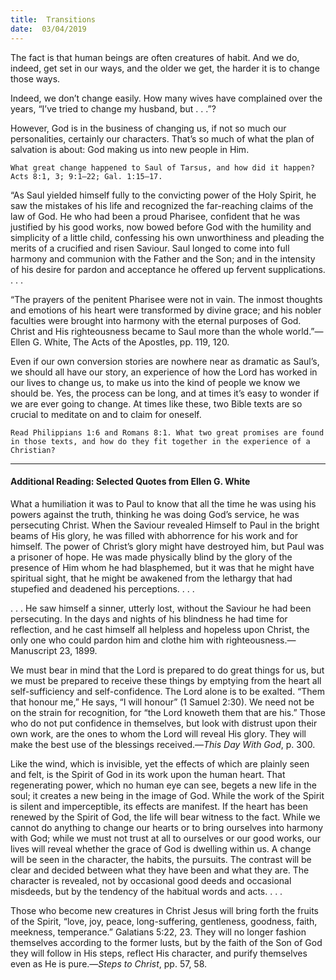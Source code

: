 ```yaml
---
title:  Transitions
date:  03/04/2019
---
```


The fact is that human beings are often creatures of habit. And we do, indeed, get set in our ways, and the older we get, the harder it is to change those ways.

Indeed, we don’t change easily. How many wives have complained over the years, “I’ve tried to change my husband, but . . .”?

However, God is in the business of changing us, if not so much our personalities, certainly our characters. That’s so much of what the plan of salvation is about: God making us into new people in Him.

`What great change happened to Saul of Tarsus, and how did it happen? Acts 8:1, 3; 9:1–22; Gal. 1:15–17.`

“As Saul yielded himself fully to the convicting power of the Holy Spirit, he saw the mistakes of his life and recognized the far-reaching claims of the law of God. He who had been a proud Pharisee, confident that he was justified by his good works, now bowed before God with the humility and simplicity of a little child, confessing his own unworthiness and pleading the merits of a crucified and risen Saviour. Saul longed to come into full harmony and communion with the Father and the Son; and in the intensity of his desire for pardon and acceptance he offered up fervent supplications. . . .

“The prayers of the penitent Pharisee were not in vain. The inmost thoughts and emotions of his heart were transformed by divine grace; and his nobler faculties were brought into harmony with the eternal purposes of God. Christ and His righteousness became to Saul more than the whole world.”—Ellen G. White, The Acts of the Apostles, pp. 119, 120.

Even if our own conversion stories are nowhere near as dramatic as Saul’s, we should all have our story, an experience of how the Lord has worked in our lives to change us, to make us into the kind of people we know we should be. Yes, the process can be long, and at times it’s easy to wonder if we are ever going to change. At times like these, two Bible texts are so crucial to meditate on and to claim for oneself.

`Read Philippians 1:6 and Romans 8:1. What two great promises are found in those texts, and how do they fit together in the experience of a Christian?`

---

#### Additional Reading: Selected Quotes from Ellen G. White

What a humiliation it was to Paul to know that all the time he was using his powers against the truth, thinking he was doing God’s service, he was persecuting Christ. When the Saviour revealed Himself to Paul in the bright beams of His glory, he was filled with abhorrence for his work and for himself. The power of Christ’s glory might have destroyed him, but Paul was a prisoner of hope. He was made physically blind by the glory of the presence of Him whom he had blasphemed, but it was that he might have spiritual sight, that he might be awakened from the lethargy that had stupefied and deadened his perceptions. . . . 

. . . He saw himself a sinner, utterly lost, without the Saviour he had been persecuting. In the days and nights of his blindness he had time for reflection, and he cast himself all helpless and hopeless upon Christ, the only one who could pardon him and clothe him with righteousness.—Manuscript 23, 1899. 

We must bear in mind that the Lord is prepared to do great things for us, but we must be prepared to receive these things by emptying from the heart all self-sufficiency and self-confidence. The Lord alone is to be exalted. “Them that honour me,” He says, “I will honour” (1 Samuel 2:30). We need not be on the strain for recognition, for “the Lord knoweth them that are his.” Those who do not put confidence in themselves, but look with distrust upon their own work, are the ones to whom the Lord will reveal His glory. They will make the best use of the blessings received.—_This Day With God_, p. 300. 

Like the wind, which is invisible, yet the effects of which are plainly seen and felt, is the Spirit of God in its work upon the human heart. That regenerating power, which no human eye can see, begets a new life in the soul; it creates a new being in the image of God. While the work of the Spirit is silent and imperceptible, its effects are manifest. If the heart has been renewed by the Spirit of God, the life will bear witness to the fact. While we cannot do anything to change our hearts or to bring ourselves into harmony with God; while we must not trust at all to ourselves or our good works, our lives will reveal whether the grace of God is dwelling within us. A change will be seen in the character, the habits, the pursuits. The contrast will be clear and decided between what they have been and what they are. The character is revealed, not by occasional good deeds and occasional misdeeds, but by the tendency of the habitual words and acts. . . .

Those who become new creatures in Christ Jesus will bring forth the fruits of the Spirit, “love, joy, peace, long-suffering, gentleness, goodness, faith, meekness, temperance.” Galatians 5:22, 23. They will no longer fashion themselves according to the former lusts, but by the faith of the Son of God they will follow in His steps, reflect His character, and purify themselves even as He is pure.—_Steps to Christ_, pp. 57, 58.